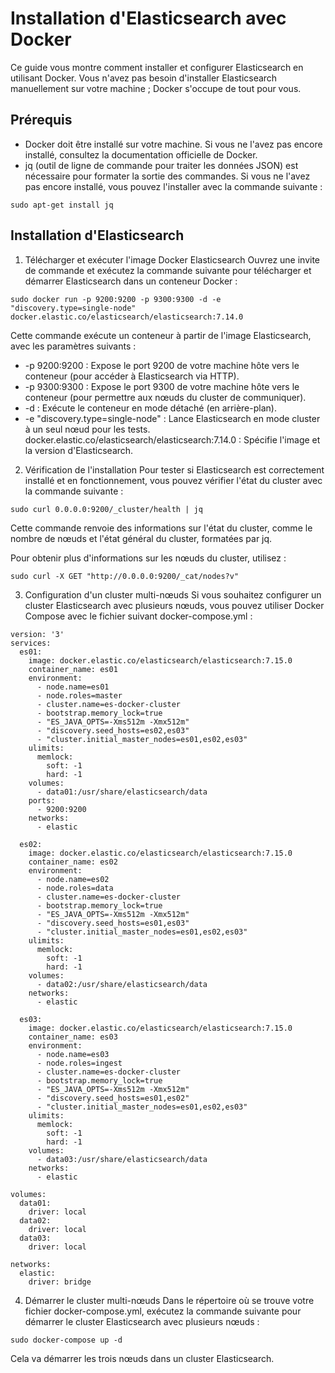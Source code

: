 # Installation d'Elasticsearch avec Docker

Ce guide vous montre comment installer et configurer Elasticsearch en utilisant Docker. Vous n'avez pas besoin d'installer Elasticsearch manuellement sur votre machine ; Docker s'occupe de tout pour vous.

## Prérequis
- Docker doit être installé sur votre machine. Si vous ne l'avez pas encore installé, consultez la documentation officielle de Docker.
- jq (outil de ligne de commande pour traiter les données JSON) est nécessaire pour formater la sortie des commandes. Si vous ne l'avez pas encore installé, vous pouvez l'installer avec la commande suivante :
```
sudo apt-get install jq
```
## Installation d'Elasticsearch
1. Télécharger et exécuter l'image Docker Elasticsearch
Ouvrez une invite de commande et exécutez la commande suivante pour télécharger et démarrer Elasticsearch dans un conteneur Docker :
```
sudo docker run -p 9200:9200 -p 9300:9300 -d -e "discovery.type=single-node" docker.elastic.co/elasticsearch/elasticsearch:7.14.0
```
Cette commande exécute un conteneur à partir de l'image Elasticsearch, avec les paramètres suivants :

- -p 9200:9200 : Expose le port 9200 de votre machine hôte vers le conteneur (pour accéder à Elasticsearch via HTTP).
- -p 9300:9300 : Expose le port 9300 de votre machine hôte vers le conteneur (pour permettre aux nœuds du cluster de communiquer).
- -d : Exécute le conteneur en mode détaché (en arrière-plan).
- -e "discovery.type=single-node" : Lance Elasticsearch en mode cluster à un seul nœud pour les tests.
docker.elastic.co/elasticsearch/elasticsearch:7.14.0 : Spécifie l'image et la version d'Elasticsearch.

2. Vérification de l'installation
Pour tester si Elasticsearch est correctement installé et en fonctionnement, vous pouvez vérifier l'état du cluster avec la commande suivante :
```
sudo curl 0.0.0.0:9200/_cluster/health | jq
```
Cette commande renvoie des informations sur l'état du cluster, comme le nombre de nœuds et l'état général du cluster, formatées par jq.

Pour obtenir plus d'informations sur les nœuds du cluster, utilisez :

```
sudo curl -X GET "http://0.0.0.0:9200/_cat/nodes?v"
```

3. Configuration d'un cluster multi-nœuds
Si vous souhaitez configurer un cluster Elasticsearch avec plusieurs nœuds, vous pouvez utiliser Docker Compose avec le fichier suivant docker-compose.yml :

```
version: '3'
services:
  es01:
    image: docker.elastic.co/elasticsearch/elasticsearch:7.15.0
    container_name: es01
    environment:
      - node.name=es01
      - node.roles=master
      - cluster.name=es-docker-cluster
      - bootstrap.memory_lock=true
      - "ES_JAVA_OPTS=-Xms512m -Xmx512m"
      - "discovery.seed_hosts=es02,es03"
      - "cluster.initial_master_nodes=es01,es02,es03"
    ulimits:
      memlock:
        soft: -1
        hard: -1
    volumes:
      - data01:/usr/share/elasticsearch/data
    ports:
      - 9200:9200
    networks:
      - elastic

  es02:
    image: docker.elastic.co/elasticsearch/elasticsearch:7.15.0
    container_name: es02
    environment:
      - node.name=es02
      - node.roles=data
      - cluster.name=es-docker-cluster
      - bootstrap.memory_lock=true
      - "ES_JAVA_OPTS=-Xms512m -Xmx512m"
      - "discovery.seed_hosts=es01,es03"
      - "cluster.initial_master_nodes=es01,es02,es03"
    ulimits:
      memlock:
        soft: -1
        hard: -1
    volumes:
      - data02:/usr/share/elasticsearch/data
    networks:
      - elastic

  es03:
    image: docker.elastic.co/elasticsearch/elasticsearch:7.15.0
    container_name: es03
    environment:
      - node.name=es03
      - node.roles=ingest
      - cluster.name=es-docker-cluster
      - bootstrap.memory_lock=true
      - "ES_JAVA_OPTS=-Xms512m -Xmx512m"
      - "discovery.seed_hosts=es01,es02"
      - "cluster.initial_master_nodes=es01,es02,es03"
    ulimits:
      memlock:
        soft: -1
        hard: -1
    volumes:
      - data03:/usr/share/elasticsearch/data
    networks:
      - elastic

volumes:
  data01:
    driver: local
  data02:
    driver: local
  data03:
    driver: local

networks:
  elastic:
    driver: bridge
```

4. Démarrer le cluster multi-nœuds
Dans le répertoire où se trouve votre fichier docker-compose.yml, exécutez la commande suivante pour démarrer le cluster Elasticsearch avec plusieurs nœuds :

```
sudo docker-compose up -d
```
Cela va démarrer les trois nœuds dans un cluster Elasticsearch.

